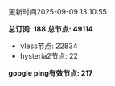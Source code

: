 更新时间2025-09-09 13:10:55

**总订阅: 188**
**总节点: 49114**
- vless节点: 22834
- hysteria2节点: 22

**google ping有效节点: 217**
